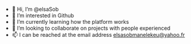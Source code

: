 - 👋 Hi, I’m @elsaSob
- 👀 I’m interested in  Github
- 🌱 I’m currently learning how the platform works
- 💞️ I’m looking to collaborate on  projects with people experienced
- 📫 I can be reached at the email address elsasobmanelekeu@yahoo.fr

<!---
elsalita/elsalita is a ✨ special ✨ repository because its `README.md` (this file) appears on your GitHub profile
You can click the Preview link to take a look at your changes.
--->
